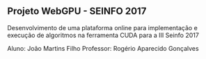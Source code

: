 Projeto WebGPU - SEINFO 2017
----


Desenvolvimento de uma plataforma online para implementação e execução de algoritmos na ferramenta CUDA para a III Seinfo 2017


Aluno: João Martins Filho
Professor: Rogério Aparecido Gonçalves
